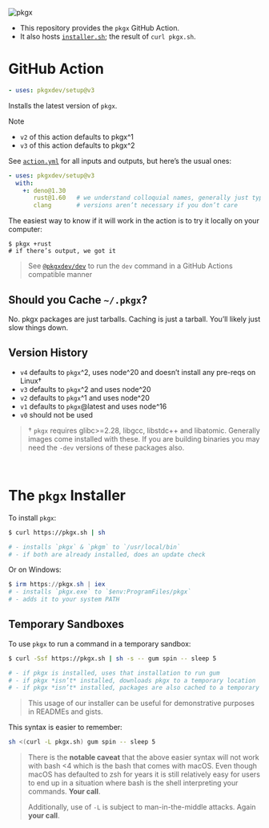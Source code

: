 ![pkgx](https://pkgx.dev/banner.png)

* This repository provides the `pkgx` GitHub Action.
* It also hosts [`installer.sh`](./installer.sh); the result of `curl pkgx.sh`.


# GitHub Action

```yaml
- uses: pkgxdev/setup@v3
```

Installs the latest version of `pkgx`.

> [!NOTE]
> * `v2` of this action defaults to pkgx^1
> * `v3` of this action defaults to pkgx^2

See [`action.yml`] for all inputs and outputs, but here’s the usual ones:

```yaml
- uses: pkgxdev/setup@v3
  with:
    +: deno@1.30
       rust@1.60   # we understand colloquial names, generally just type what you know
       clang       # versions aren’t necessary if you don’t care
```

The easiest way to know if it will work in the action is to try it locally on your computer:

```
$ pkgx +rust
# if there’s output, we got it
```

> See [`@pkgxdev/dev`] to run the `dev` command in a GitHub Actions compatible manner


## Should you Cache `~/.pkgx`?

No. pkgx packages are just tarballs. Caching is just a tarball. You’ll likely
just slow things down.

## Version History

* `v4` defaults to `pkgx`^2, uses node^20 and doesn’t install any pre-reqs on Linux†
* `v3` defaults to `pkgx`^2 and uses node^20
* `v2` defaults to `pkgx`^1 and uses node^20
* `v1` defaults to `pkgx`@latest and uses node^16
* `v0` should not be used

> † `pkgx` requires glibc>=2.28, libgcc, libstdc++ and libatomic. Generally
> images come installed with these. If you are building binaries you may need
> the `-dev` versions of these packages also.

&nbsp;


# The `pkgx` Installer

To install `pkgx`:

```sh
$ curl https://pkgx.sh | sh

# - installs `pkgx` & `pkgm` to `/usr/local/bin`
# - if both are already installed, does an update check
```

Or on Windows:

```ps1
$ irm https://pkgx.sh | iex
# - installs `pkgx.exe` to `$env:ProgramFiles/pkgx`
# - adds it to your system PATH
```

## Temporary Sandboxes

To use `pkgx` to run a command in a temporary sandbox:

```sh
$ curl -Ssf https://pkgx.sh | sh -s -- gum spin -- sleep 5

# - if pkgx is installed, uses that installation to run gum
# - if pkgx *isn’t* installed, downloads pkgx to a temporary location
# - if pkgx *isn’t* installed, packages are also cached to a temporary location
```

> This usage of our installer can be useful for demonstrative purposes in
> READMEs and gists.

This syntax is easier to remember:

```sh
sh <(curl -L pkgx.sh) gum spin -- sleep 5
```

> There is the **notable caveat** that the above easier syntax will not work with bash <4
> which is the bash that comes with macOS. Even though macOS has defaulted to
> zsh for years it is still relatively easy for users to end up in a situation
> where bash is the shell interpreting your commands. **Your call**.
>
> Additionally, use of `-L` is subject to man-in-the-middle attacks.
> Again **your call**.

[`action.yml`]: ./action.yml
[`@pkgxdev/dev`]: https://github.com/pkgxdev/dev
